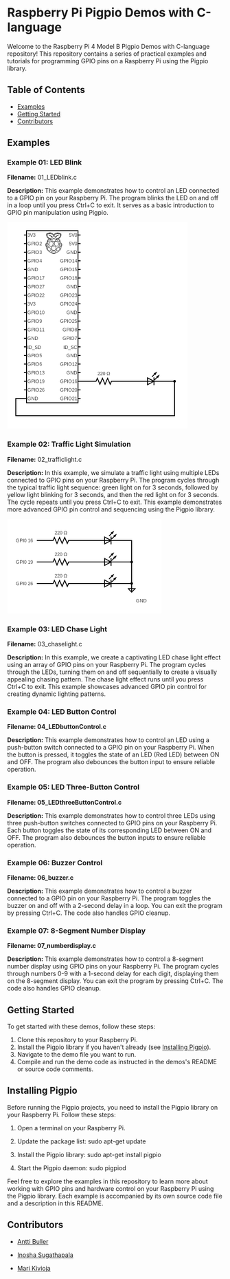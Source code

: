 # Raspberry Pi Pigpio Demos with C-language

Welcome to the Raspberry Pi 4 Model B Pigpio Demos with C-language repository! This repository contains a series of practical examples and tutorials for programming GPIO pins on a Raspberry Pi using the Pigpio library.

## Table of Contents


- [Examples](#examples)
- [Getting Started](#getting-started)
- [Contributors](#contributors)

## Examples

### Example 01: LED Blink
**Filename:** 01_LEDblink.c

**Description:**
This example demonstrates how to control an LED connected to a GPIO pin on your Raspberry Pi. The program blinks the LED on and off in a loop until you press Ctrl+C to exit. It serves as a basic introduction to GPIO pin manipulation using Pigpio.

![LED_blink](Circuit_diagram/01_LEDblink.png)

### Example 02: Traffic Light Simulation
**Filename:** 02_trafficlight.c

**Description:**
In this example, we simulate a traffic light using multiple LEDs connected to GPIO pins on your Raspberry Pi. The program cycles through the typical traffic light sequence: green light on for 3 seconds, followed by yellow light blinking for 3 seconds, and then the red light on for 3 seconds. The cycle repeats until you press Ctrl+C to exit. This example demonstrates more advanced GPIO pin control and sequencing using the Pigpio library.

![Traffic_Light](Circuit_diagram/02_Trafficlight.png)

### Example 03: LED Chase Light
**Filename:** 03_chaselight.c

**Description:**
In this example, we create a captivating LED chase light effect using an array of GPIO pins on your Raspberry Pi. The program cycles through the LEDs, turning them on and off sequentially to create a visually appealing chasing pattern. The chase light effect runs until you press Ctrl+C to exit. This example showcases advanced GPIO pin control for creating dynamic lighting patterns.



### Example 04: LED Button Control
**Filename: 04_LEDbuttonControl.c**

**Description:**
This example demonstrates how to control an LED using a push-button switch connected to a GPIO pin on your Raspberry Pi. When the button is pressed, it toggles the state of an LED (Red LED) between ON and OFF. The program also debounces the button input to ensure reliable operation.



### Example 05: LED Three-Button Control
**Filename: 05_LEDthreeButtonControl.c**

**Description:**
This example demonstrates how to control three LEDs using three push-button switches connected to GPIO pins on your Raspberry Pi. Each button toggles the state of its corresponding LED between ON and OFF. The program also debounces the button inputs to ensure reliable operation.


### Example 06: Buzzer Control
**Filename: 06_buzzer.c**

**Description:**
This example demonstrates how to control a buzzer connected to a GPIO pin on your Raspberry Pi. The program toggles the buzzer on and off with a 2-second delay in a loop. You can exit the program by pressing Ctrl+C. The code also handles GPIO cleanup.


### Example 07: 8-Segment Number Display
**Filename: 07_numberdisplay.c**

**Description:**
This example demonstrates how to control a 8-segment number display using GPIO pins on your Raspberry Pi. The program cycles through numbers 0-9 with a 1-second delay for each digit, displaying them on the 8-segment display. You can exit the program by pressing Ctrl+C. The code also handles GPIO cleanup.

## Getting Started

To get started with these demos, follow these steps:

1. Clone this repository to your Raspberry Pi.
2. Install the Pigpio library if you haven't already (see [Installing Pigpio](#installing-pigpio)).
3. Navigate to the demo file you want to run.
4. Compile and run the demo code as instructed in the demos's README or source code comments.

## Installing Pigpio

Before running the Pigpio projects, you need to install the Pigpio library on your Raspberry Pi. Follow these steps:

1. Open a terminal on your Raspberry Pi.

2. Update the package list:
sudo apt-get update

3. Install the Pigpio library:
sudo apt-get install pigpio

4. Start the Pigpio daemon:
sudo pigpiod


Feel free to explore the examples in this repository to learn more about working with GPIO pins and hardware control on your Raspberry Pi using the Pigpio library. Each example is accompanied by its own source code file and a description in this README.

## Contributors

- [Antti Buller](https://github.com/anatt1b)
  
- [Inosha Sugathapala](https://github.com/Inoshas)
 
- [Mari Kivioja](https://github.com/Veaiga)
 

